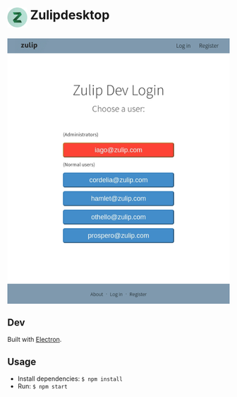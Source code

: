 # <img src="media/Icon.png" width="45" align="left">&nbsp;Zulipdesktop

<br>
<img src="media/app.png" align="center">

## Dev

Built with [Electron](http://electron.atom.io).

## Usage

- Install dependencies: `$ npm install`
- Run: `$ npm start`
